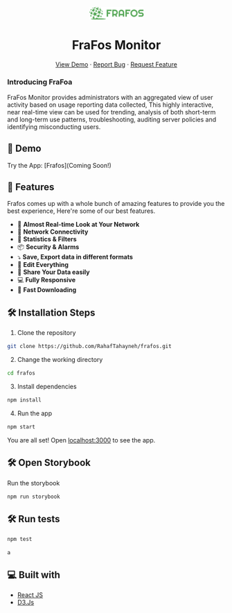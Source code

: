 <p align="center">
  <a href="https://www.frafos.com/">
    <img alt="ProPic" src="public/assets/logo.png" width="125" />
  </a>
</p>
<h1 align="center">FraFos Monitor</h1>

<p align="center">
    <a href="https://www.frafos.com/" target="blank">View Demo</a>
    ·
    <a href="https://github.com/RahafTahayneh/propic/issues/new/choose">Report Bug</a>
    ·
    <a href="https://github.com/RahafTahayneh/propic/issues/new/choose">Request Feature</a>
</p>

### Introducing FraFoa

FraFos Monitor provides administrators with an aggregated view of user activity based on usage reporting data collected, This highly interactive, near real-time view can be used for trending, analysis of both short-term and long-term use patterns, troubleshooting, auditing server policies and identifying misconducting users.

## 🚀 Demo

Try the App: [Frafos](Coming Soon!)

## 🧐 Features

Frafos comes up with a whole bunch of amazing features to provide you the best experience, Here're some of our best features.

- 💯 **Almost Real-time Look at Your Network**
- 🎩 **Network Connectivity**
- 👾 **Statistics & Filters**
- 📦 **Security & Alarms**
- ⤵️ **Save, Export data in different formats**
- 🍭 **Edit Everything**
- 🔖 **Share Your Data easily**
- 💻 **Fully Responsive**
- 🚀 **Fast Downloading**

## 🛠️ Installation Steps

1. Clone the repository

```bash
git clone https://github.com/RahafTahayneh/frafos.git
```

2. Change the working directory

```bash
cd frafos
```

3. Install dependencies

```bash
npm install
```

4. Run the app

```bash
npm start
```

You are all set! Open [localhost:3000](http://localhost:3000/) to see the app.

## 🛠️ Open Storybook

Run the storybook

```bash
npm run storybook
```

## 🛠️ Run tests

```bash
npm test
```

```Enter
a
```

## 💻 Built with

- [React JS](https://react.dev/)
- [D3.Js](https://d3js.org/)
